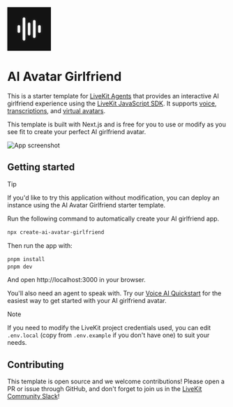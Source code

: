 <img src="./.github/assets/app-icon.png" alt="AI Avatar Girlfriend App Icon" width="100" height="100">

# AI Avatar Girlfriend

This is a starter template for [LiveKit Agents](https://docs.livekit.io/agents) that provides an interactive AI girlfriend experience using the [LiveKit JavaScript SDK](https://github.com/livekit/client-sdk-js). It supports [voice](https://docs.livekit.io/agents/start/voice-ai), [transcriptions](https://docs.livekit.io/agents/build/text/), and [virtual avatars](https://docs.livekit.io/agents/integrations/avatar).

This template is built with Next.js and is free for you to use or modify as you see fit to create your perfect AI girlfriend avatar.

![App screenshot](/.github/assets/frontend-screenshot.jpeg)

## Getting started

> [!TIP]
> If you'd like to try this application without modification, you can deploy an instance using the AI Avatar Girlfriend starter template.

Run the following command to automatically create your AI girlfriend app.

```bash
npx create-ai-avatar-girlfriend
```

Then run the app with:

```bash
pnpm install
pnpm dev
```

And open http://localhost:3000 in your browser.

You'll also need an agent to speak with. Try our [Voice AI Quickstart](https://docs.livekit.io/start/voice-ai) for the easiest way to get started with your AI girlfriend avatar.

> [!NOTE]
> If you need to modify the LiveKit project credentials used, you can edit `.env.local` (copy from `.env.example` if you don't have one) to suit your needs.

## Contributing

This template is open source and we welcome contributions! Please open a PR or issue through GitHub, and don't forget to join us in the [LiveKit Community Slack](https://livekit.io/join-slack)!
